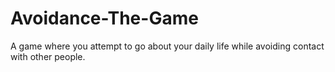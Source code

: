 # Avoidance-The-Game
A game where you attempt to go about your daily life while avoiding contact with other people.
